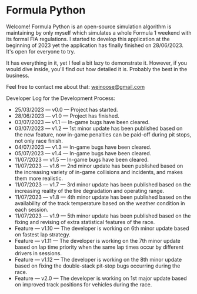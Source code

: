 # Formula Python
Welcome! Formula Python is an open-source simulation algorithm is maintaining by only myself which simulates a whole Formula 1 weekend with its formal FIA regulations. I started to develop this application at the beginning of 2023 yet the application has finally finished on 28/06/2023. It's open for everyone to try.

It has everything in it, yet I feel a bit lazy to demonstrate it. However, if you would dive inside, you'll find out how detailed it is. Probably the best in the business.

Feel free to contact me about that: weinoose@gmail.com

Developer Log for the Development Process:
* 25/03/2023 — v0.0 — Project has started.
* 28/06/2023 — v1.0 — Project has finished.
* 03/07/2023 — v1.1 — In-game bugs have been cleared.
* 03/07/2023 — v1.2 — 1st minor update has been published based on the new feature, now in-game penalties can be paid-off during pit stops, not only race finish.
* 04/07/2023 — v1.3 — In-game bugs have been cleared.
* 05/07/2023 — v1.4 — In-game bugs have been cleared.
* 11/07/2023 — v1.5 — In-game bugs have been cleared.
* 11/07/2023 — v1.6 — 2nd minor update has been published based on the increasing variety of in-game collisions and incidents, and makes them more realistic.
* 11/07/2023 — v1.7 — 3rd minor update has been published based on the increasing reality of the tire degradation and operating range.
* 11/07/2023 — v1.8 — 4th minor update has been published based on the availability of the track temperature based on the weather condition in each session.
* 11/07/2023 — v1.9 — 5th minor update has been published based on the fixing and revising of extra statistical features of the race.
* Feature — v1.10 — The developer is working on 6th minor update based on fastest lap strategy.
* Feature — v1.11 — The developer is working on the 7th minor update based on lap time priority when the same lap times occur by different drivers in sessions.
* Feature — v1.12 — The developer is working on the 8th minor update based on fixing the double-stack pit-stop bugs occurring during the race.
* Feature — v2.0 — The developer is working on 1st major update based on improved track positions for vehicles during the race.
